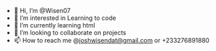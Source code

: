 - 👋 Hi, I’m @Wisen07
- 👀 I’m interested in Learning to code 
- 🌱 I’m currently learning html
- 💞️ I’m looking to collaborate on projects 
- 📫 How to reach me @joshwisendat@gmail.com or +233276891880

<!---
Wisen07/Wisen07 is a ✨ special ✨ repository because its `README.md` (this file) appears on your GitHub profile.
You can click the Preview link to take a look at your changes.
--->
